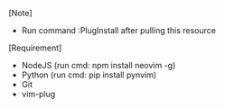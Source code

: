 [Note]
- Run command :PlugInstall after pulling this resource

[Requirement]
- NodeJS (run cmd: npm install neovim -g)
- Python (run cmd: pip install pynvim)
- Git
- vim-plug

